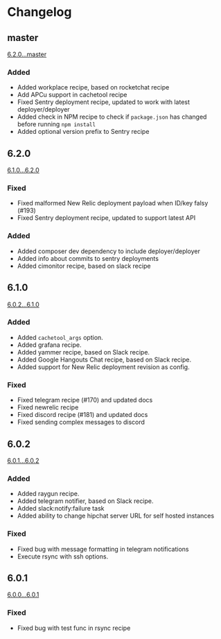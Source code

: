 # Changelog


## master
[6.2.0...master](https://github.com/deployphp/recipes/compare/6.2.0...master)

### Added
- Added workplace recipe, based on rocketchat recipe
- Add APCu support in cachetool recipe
- Fixed Sentry deployment recipe, updated to work with latest deployer/deployer
- Added check in NPM recipe to check if `package.json` has changed before running `npm install`
- Added optional version prefix to Sentry recipe

## 6.2.0
[6.1.0...6.2.0](https://github.com/deployphp/recipes/compare/6.1.0...6.2.0)

### Fixed
- Fixed malformed New Relic deployment payload when ID/key falsy (#193)
- Fixed Sentry deployment recipe, updated to support latest API

### Added
- Added composer dev dependency to include deployer/deployer
- Added info about commits to sentry deployments
- Added cimonitor recipe, based on slack recipe

## 6.1.0
[6.0.2...6.1.0](https://github.com/deployphp/recipes/compare/6.0.2...6.1.0)

### Added
- Added `cachetool_args` option.
- Added grafana recipe.
- Added yammer recipe, based on Slack recipe.
- Added Google Hangouts Chat recipe, based on Slack recipe.
- Added support for New Relic deployment revision as config.

### Fixed
- Fixed telegram recipe (#170) and updated docs
- Fixed newrelic recipe
- Fixed discord recipe (#181) and updated docs
- Fixed sending complex messages to discord

## 6.0.2
[6.0.1...6.0.2](https://github.com/deployphp/recipes/compare/6.0.1...6.0.2)

### Added
- Added raygun recipe.
- Added telegram notifier, based on Slack recipe.
- Added slack:notify:failure task
- Added ability to change hipchat server URL for self hosted instances

### Fixed
- Fixed bug with message formatting in telegram notifications
- Execute rsync with ssh options.

## 6.0.1
[6.0.0...6.0.1](https://github.com/deployphp/recipes/compare/6.0.0...6.0.1)

### Fixed
- Fixed bug with test func in rsync recipe
